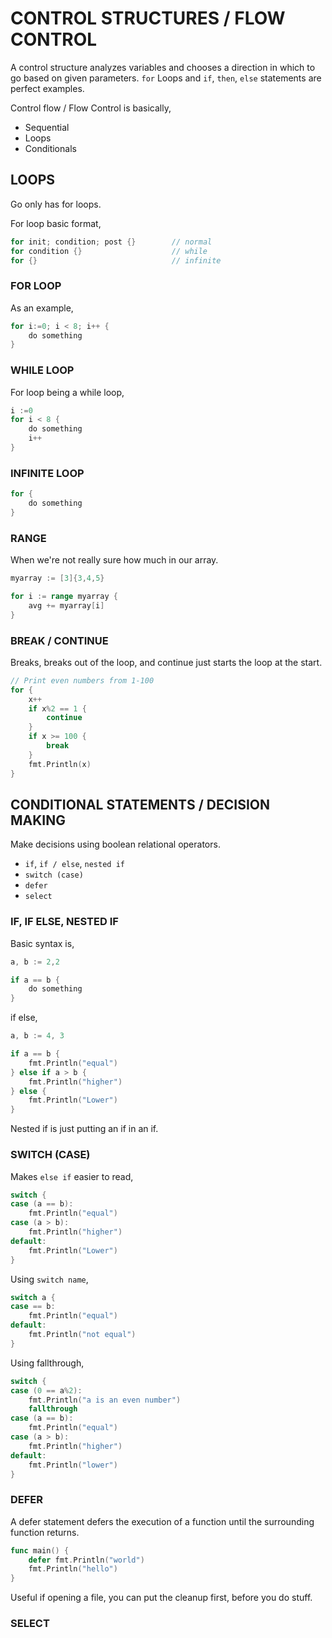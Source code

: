 # CONTROL STRUCTURES / FLOW CONTROL

A control structure analyzes variables and chooses a direction
in which to go based on given parameters.
`for` Loops and `if`, `then`, `else` statements are perfect examples.


Control flow / Flow Control is basically,

* Sequential 
* Loops
* Conditionals

## LOOPS

Go only has for loops.

For loop basic format,
```go
for init; condition; post {}        // normal
for condition {}                    // while
for {}                              // infinite
```

### FOR LOOP

As an example, 

```go
for i:=0; i < 8; i++ {
    do something
}
```

### WHILE LOOP

For loop being a while loop,

```go
i :=0
for i < 8 {
    do something
    i++
}
```

### INFINITE LOOP

```go
for {
    do something
}
```

### RANGE

When we're not really sure how much in our array.

```go
myarray := [3]{3,4,5}

for i := range myarray {
    avg += myarray[i]
}
```

### BREAK / CONTINUE

Breaks, breaks out of the loop, and continue just starts
the loop at the start.

```go
// Print even numbers from 1-100
for {
    x++
    if x%2 == 1 {
        continue
    }
    if x >= 100 {
        break
    }
    fmt.Println(x)
}
```

## CONDITIONAL STATEMENTS /  DECISION MAKING

Make decisions using boolean relational operators.

* `if`, `if / else`, `nested if`
* `switch (case)`
* `defer`
* `select`

### IF, IF ELSE, NESTED IF

Basic syntax is,

```go
a, b := 2,2

if a == b {
    do something
}
```

if else,

```go
a, b := 4, 3

if a == b {
    fmt.Println("equal")
} else if a > b {
    fmt.Println("higher")
} else {
    fmt.Println("Lower")
}
```

Nested if is just putting an if in an if.

### SWITCH (CASE)

Makes `else if` easier to read,

```go
switch {
case (a == b):
    fmt.Println("equal")
case (a > b):
    fmt.Println("higher")
default:
    fmt.Println("Lower")
}
```

Using `switch name`,

```go
switch a {
case == b:
    fmt.Println("equal")
default:
    fmt.Println("not equal")
}
```

Using fallthrough,

```go
switch {
case (0 == a%2):
    fmt.Println("a is an even number")
    fallthrough
case (a == b):
    fmt.Println("equal")
case (a > b):
    fmt.Println("higher")
default:
    fmt.Println("lower")
}
```

### DEFER

A defer statement defers the execution of a function until the surrounding
function returns.

```go
func main() {
    defer fmt.Println("world")
    fmt.Println("hello")
}
```

Useful if opening a file, you can put the cleanup first, before you do stuff.

### SELECT


